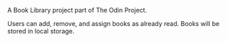 A Book Library project part of The Odin Project.

Users can add, remove, and assign books as already read. Books will be stored in local storage.
